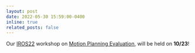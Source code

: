 ```yaml
---
layout: post
date: 2022-05-30 15:59:00-0400
inline: true
related_posts: false
---
```

Our [IROS22](https://iros2022.org/) workshop on [Motion Planning Evaluation](https://motion-planning-workshop.kavrakilab.org/), will be held on **10/23**!   
